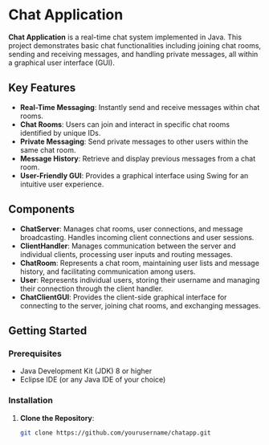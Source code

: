 # Chat Application

**Chat Application** is a real-time chat system implemented in Java. This project demonstrates basic chat functionalities including joining chat rooms, sending and receiving messages, and handling private messages, all within a graphical user interface (GUI).

## Key Features

- **Real-Time Messaging**: Instantly send and receive messages within chat rooms.
- **Chat Rooms**: Users can join and interact in specific chat rooms identified by unique IDs.
- **Private Messaging**: Send private messages to other users within the same chat room.
- **Message History**: Retrieve and display previous messages from a chat room.
- **User-Friendly GUI**: Provides a graphical interface using Swing for an intuitive user experience.

## Components

- **ChatServer**: Manages chat rooms, user connections, and message broadcasting. Handles incoming client connections and user sessions.
- **ClientHandler**: Manages communication between the server and individual clients, processing user inputs and routing messages.
- **ChatRoom**: Represents a chat room, maintaining user lists and message history, and facilitating communication among users.
- **User**: Represents individual users, storing their username and managing their connection through the client handler.
- **ChatClientGUI**: Provides the client-side graphical interface for connecting to the server, joining chat rooms, and exchanging messages.

## Getting Started

### Prerequisites

- Java Development Kit (JDK) 8 or higher
- Eclipse IDE (or any Java IDE of your choice)

### Installation

1. **Clone the Repository**:
   ```bash
   git clone https://github.com/yourusername/chatapp.git
   ```
